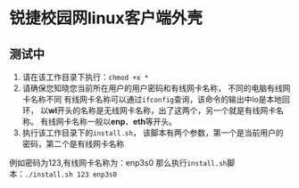# 锐捷校园网linux客户端外壳

## 测试中

1. 请在该工作目录下执行：`chmod +x *`
2. 请确保您知晓您当前所在用户的用户密码和有线网卡名称，
不同的电脑有线网卡名称不同
有线网卡名称可以通过`ifconfig`查询，该命令的输出中lo是本地回环，
以**wl**开头的名称是无线网卡名称，出了这两个，另一个就是有线网卡名称。
有线网卡名称一般以**enp**、**eth**等开头。
3. 执行该工作目录下的`install.sh`，
该脚本有两个参数，第一个是当前用户的密码，第二个是有线网卡名称

例如密码为123,有线网卡名称为：enp3s0
那么执行`install.sh`脚本：`./install.sh 123 enp3s0` 

